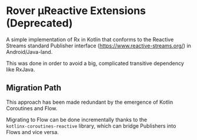 # Rover μReactive Extensions (Deprecated)

A simple implementation of Rx in Kotlin that conforms to 
the Reactive Streams standard Publisher interface
(https://www.reactive-streams.org/) in Android/Java-land.

This was done in order to avoid a big, complicated transitive dependency like RxJava.

## Migration Path

This approach has been made redundant by the emergence of Kotlin
Coroutines and Flow.

Migrating to Flow can be done incrementally thanks to the  
`kotlinx-coroutines-reactive` library, which can bridge Publishers
into Flows and vice versa.
